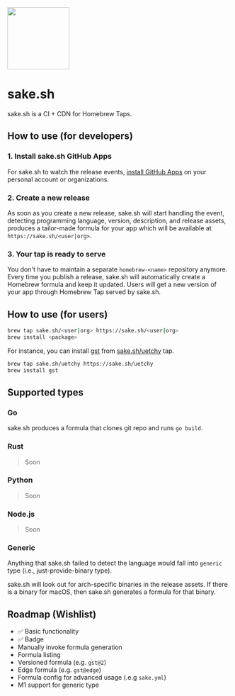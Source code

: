 <img src="https://github.com/uetchy/sake/blob/master/.github/sake.png?raw=true" width="140" />

# sake.sh

sake.sh is a CI + CDN for Homebrew Taps.

## How to use (for developers)

### 1. Install sake.sh GitHub Apps

For sake.sh to watch the release events, [install GitHub Apps](https://github.com/apps/sake-sh) on your personal account or organizations.

### 2. Create a new release

As soon as you create a new release, sake.sh will start handling the event, detecting programming language, version, description, and release assets, produces a tailor-made formula for your app which will be available at `https://sake.sh/<user|org>`.

### 3. Your tap is ready to serve

You don't have to maintain a separate `homebrew-<name>` repository anymore. Every time you publish a release, sake.sh will automatically create a Homebrew formula and keep it updated. Users will get a new version of your app through Homebrew Tap served by sake.sh.

## How to use (for users)

```bash
brew tap sake.sh/<user|org> https://sake.sh/<user|org>
brew install <package>
```

For instance, you can install [gst](https://github.com/uetchy/gst) from [sake.sh/uetchy](https://sake.sh/uetchy) tap.

```bash
brew tap sake.sh/uetchy https://sake.sh/uetchy
brew install gst
```

## Supported types

### Go

sake.sh produces a formula that clones git repo and runs `go build`.

### Rust

> Soon

### Python

> Soon

### Node.js

> Soon

### Generic

Anything that sake.sh failed to detect the language would fall into `generic` type (i.e., just-provide-binary type).

sake.sh will look out for arch-specific binaries in the release assets. If there is a binary for macOS, then sake.sh generates a formula for that binary.

## Roadmap (Wishlist)

- ✅ Basic functionality
- ✅ Badge
- Manually invoke formula generation
- Formula listing
- Versioned formula (e.g. `gst@2`)
- Edge formula (e.g. `gst@edge`)
- Formula config for advanced usage (.e.g `sake.yml`)
- M1 support for generic type
